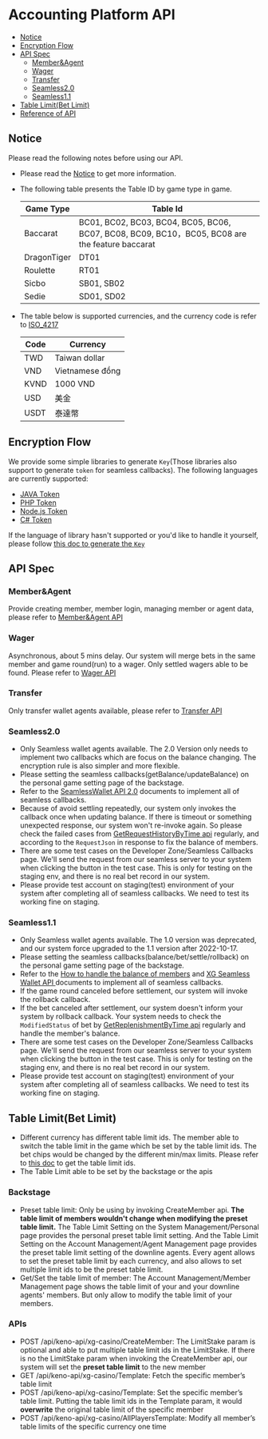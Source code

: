 # Accounting Platform API

- [Notice](#Notice)
- [Encryption Flow](#Encryption-Flow)
- [API Spec](#API-Spec) 
    - [Member&Agent](#MemberAgent)
    - [Wager](#Wager)
    - [Transfer](#Transfer)
    - [Seamless2.0](#Seamless20)
    - [Seamless1.1](#Seamless11)
- [Table Limit(Bet Limit)](#table-limitbet-limit)
- [Reference of API](../reference-en.md)

## Notice

Please read the following notes before using our API.

- Please read the [Notice](../notice-en.md) to get more information.
- The following table presents the Table ID by game type in game. 

    | Game Type | Table Id  |
    | --- | --- |
    | Baccarat | BC01, BC02, BC03, BC04, BC05, BC06, BC07, BC08, BC09, BC10，BC05, BC08 are the feature baccarat|
    | DragonTiger | DT01 |  
    | Roulette | RT01 |  
    | Sicbo | SB01, SB02 |  
    | Sedie | SD01, SD02 |
    
- The table below is supported currencies, and the currency code is refer to [ISO_4217](https://en.wikipedia.org/wiki/ISO_4217)

    | Code | Currency     |
    | ---- | -------- |
    | TWD  | Taiwan dollar   |
    | VND  | Vietnamese đồng   |
    | KVND  | 1000 VND   | 
    | USD  | 美金   |
    | USDT  | 泰達幣   |

## Encryption Flow

We provide some simple libraries to generate `Key`(Those libraries also support to generate `token` for seamless callbacks). The following languages are currently supported:

- [JAVA Token](https://gitlab.com/token-library/java/-/wikis/README)
- [PHP Token](https://gitlab.com/token-library/php-token)
- [Node.js Token](https://gitlab.com/token-library/js-token)
- [C# Token](https://gitlab.com/token-library/csharp-token)

If the language of library hasn't supported or you'd like to handle it yourself, please follow [this doc to generate the `Key`](../encryption-en.md)

## API Spec

### Member&Agent

Provide creating member, member login, managing member or agent data, please refer to [Member&Agent API](https://staging-agent.olacak.live/swagger/public/index.html?lang=en#/Member%2FAgent)

### Wager

Asynchronous, about 5 mins delay. Our system will merge bets in the same member and game round(run) to a wager. Only settled wagers able to be found. Please refer to [Wager API](https://staging-agent.olacak.live/swagger/public/index.html?lang=en#/Wager)

### Transfer

Only transfer wallet agents available, please refer to [Transfer API](https://staging-agent.olacak.live/swagger/public/index.html?lang=en#/Transfer)

### Seamless2.0

- Only Seamless wallet agents available. The 2.0 Version only needs to implement two callbacks which are focus on the balance changing. The encryption rule is also simpler and more flexible.
- Please setting the seamless callbacks(getBalance/updateBalance) on the personal game setting page of the backstage. 
- Refer to the [SeamlessWallet API 2.0](../../SeamlessWalletAPI2.0/SeamlessWalletAPI-2.0.md) documents to implement all of seamless callbacks.
- Because of avoid settling repeatedly, our system only invokes the callback once when updating balance. If there is timeout or something unexpected response, our system won't re-invoke again. So please check the failed cases from [GetRequestHistoryByTime api](https://staging-agent.olacak.live/swagger/public/index.html?lang=en#/Seamless2.0/post_api_keno_api_xg_casino_GetRequestHistoryByTime) regularly, and according to the `RequestJson` in response to fix the balance of members.  
- There are some test cases on the Developer Zone/Seamless Callbacks page. We'll send the request from our seamless server to your system when clicking the button in the test case. This is only for testing on the staging env, and there is no real bet record in our system.
- Please provide test account on staging(test) environment of your system after completing all of seamless callbacks. We need to test its working fine on staging. 

### Seamless1.1

- Only Seamless wallet agents available. The 1.0 version was deprecated, and our system force upgraded to the 1.1 version after 2022-10-17.
- Please setting the seamless callbacks(balance/bet/settle/rollback) on the personal game setting page of the backstage. 
- Refer to the [How to handle the balance of members](../../SeamlessWalletAPI1.x/handle-balance.md) and [XG Seamless Wallet API ](https://github.com/jacky5823a/docs/blob/master/SeamlessWalletAPI1.x/SeamlessWallet1.1.md) documents to implement all of seamless callbacks.
- If the game round canceled before settlement, our system will invoke the rollback callback.
- If the bet canceled after settlement, our system doesn't inform your system by rollback callback. Your system needs to check the `ModifiedStatus` of bet by [GetReplenishmentByTime api](https://staging-agent.olacak.live/swagger/public/index.html?lang=en#/Seamless1.x/post_api_keno_api_xg_casino_GetReplenishmentByTime) regularly and handle the member's balance.
- There are some test cases on the Developer Zone/Seamless Callbacks page. We'll send the request from our seamless server to your system when clicking the button in the test case. This is only for testing on the staging env, and there is no real bet record in our system.
- Please provide test account on staging(test) environment of your system after completing all of seamless callbacks. We need to test its working fine on staging.

## Table Limit(Bet Limit)

- Different currency has different table limit ids. The member able to switch the table limit in the game which be set by the table limit ids. The bet chips would be changed by the different min/max limits. Please refer to [this doc](./table-limit.md) to get the table limit ids.
- The Table Limit able to be set by the backstage or the apis

### Backstage
- Preset table limit: Only be using by invoking CreateMember api. **The table limit of members wouldn't change when modifying the preset table limit.** The Table Limit Setting on the System Management/Personal page provides the personal preset table limit setting. And the Table Limit Setting on the Account Management/Agent Management page provides the preset table limit setting of the downline agents. Every agent allows to set the preset table limit by each currency, and also allows to set multiple limit ids to be the preset table limit.    
- Get/Set the table limit of member: The Account Management/Member Management page shows the table limit of your and your downline agents' members. But only allow to modify the table limit of your members.

### APIs
- POST /api/keno-api/xg-casino/CreateMember: The LimitStake param is optional and able to put multiple table limit ids in the LimitStake. If there is no the LimitStake param when invoking the CreateMember api, our system will set the **preset table limit** to the new member
- GET /api/keno-api/xg-casino/Template: Fetch the specific member’s table limit
- POST /api/keno-api/xg-casino/Template: Set the specific member’s table limit. Putting the table limit ids in the Template param, it would **overwrite** the original table limit of the specific member
- POST /api/keno-api/xg-casino/AllPlayersTemplate: Modify all member’s table limits of the specific currency one time

